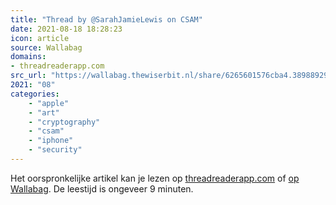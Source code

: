 ```yaml
---
title: "Thread by @SarahJamieLewis on CSAM"
date: 2021-08-18 18:28:23
icon: article
source: Wallabag
domains:
- threadreaderapp.com
src_url: "https://wallabag.thewiserbit.nl/share/6265601576cba4.38988929"
2021: "08"
categories:
    - "apple"
    - "art"
    - "cryptography"
    - "csam"
    - "iphone"
    - "security"
---
```

Het oorspronkelijke artikel kan je lezen op [threadreaderapp.com](https://threadreaderapp.com/thread/1424261107154255874.html) of [op Wallabag](https://wallabag.thewiserbit.nl/share/6265601576cba4.38988929). De leestijd is ongeveer 9 minuten.